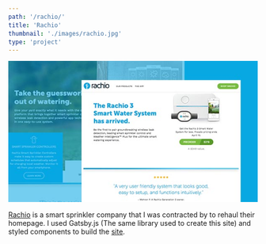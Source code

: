 ```yaml
---
path: '/rachio/'
title: 'Rachio'
thumbnail: './images/rachio.jpg'
type: 'project'
---
```


![Rachio](./images/rachio.jpg)

[Rachio](https://www.rachio.com) is a smart sprinkler company that I was contracted by to rehaul their homepage. I used Gatsby.js (The same library used to create this site) and styled components to build the [site](https://www.rachio.com).
